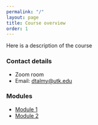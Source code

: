 ```yaml
---
permalink: "/"
layout: page
title: Course overview
order: 1
---
```


Here is a description of the course

### Contact details

- Zoom room
- Email: [dtalmy@utk.edu](mailto://dtalmy@utk.edu)

### Modules

- [Module 1](/module1/)
- [Module 2](/module2/)


